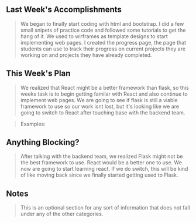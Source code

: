 ## Last Week's Accomplishments

> We began to finally start coding with html and bootstrap. I did a few small snipets of practice code and followed some tutorials to get the hang of it.
We used to wirframes as template designs to start implementing web pages. I created the progress page, the page that students can use to track their
progress on current projects they are working on and projects they have already completed. 

## This Week's Plan

> We realized that React might be a better framework than flask, so this weeks task is to begin getting familar with React and also continue to implement
web pages. We are going to see if flask is still a viable framework to use so our work isnt lost, but it's looking like we are going to switch to React after
touching base with the backend team.

> Examples: 

## Anything Blocking?

> After talking with the backend team, we realized Flask might not be the best framework to use. React would be a better one to use. We now are going to
start learning react. If we do switch, this will be kind of like moving back since we finally started getting used to Flask.

## Notes

> This is an optional section for any sort of information that does not fall under any of the other categories.
